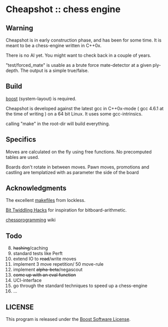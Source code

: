 # Cheapshot :: chess engine

## Warning

Cheapshot is in early construction phase, and has been for some time.
It is meant to be a chess-engine written in C++0x.

There is no AI yet. You might want to check back in a couple of years.

"test/forced_mate" is usable as a brute force mate-detector at a given ply-depth. The output is a simple true/false.

## Build
[boost](http://www.boost.org) (system-layout) is required.

Cheapshot is developed against the latest gcc in C++0x-mode ( gcc 4.6.1 at the time of writing ) on a 64 bit Linux.
It uses some gcc-intrinsics.

calling "make" in the root-dir will build everything.

## Specifics
Moves are calculated on the fly using free functions. No precomputed tables are used.

Boards don't rotate in between moves. Pawn moves, promotions and castling are templatized with as parameter the side of the board

## Acknowledgments

The excellent [makefiles](http://locklessinc.com/articles/makefile_tricks/) from lockless.

[Bit Twiddling Hacks](http://graphics.stanford.edu/~seander/bithacks.html) for inspiration for bitboard-arithmetic.

[chessprogramming](http://chessprogramming.wikispaces.com) wiki

## Todo

8. <s>hashing</s>/caching
1. standard tests like Perft
1. extend IO to <s>read</s>/write moves
1. implement 3 move repetition/ 50 move-rule
1. implement <s>alpha-beta</s>/negascout
1. <s>come up with an eval function</s>
1. UCI-interface
1. go through the standard techniques to speed up a chess-engine
1. ...

## LICENSE

This program is released under the [Boost Software License](http://www.boost.org/LICENSE_1_0.txt).
